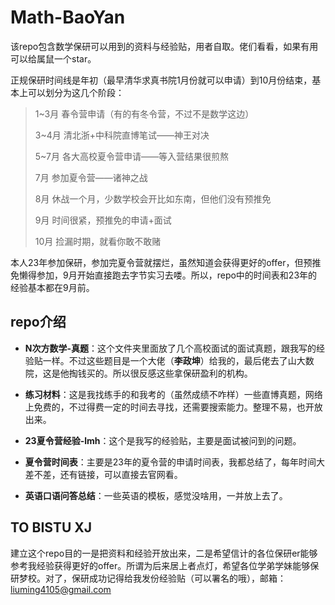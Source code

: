 # Math-BaoYan

该repo包含数学保研可以用到的资料与经验贴，用者自取。佬们看看，如果有用可以给属鼠一个star。

正规保研时间线是年初（最早清华求真书院1月份就可以申请）到10月份结束，基本上可以划分为这几个阶段：

> 1~3月 春令营申请（有的有冬令营，不过不是数学这边）
> 
> 3~4月 清北浙+中科院直博笔试——神王对决
> 
> 5~7月 各大高校夏令营申请——等入营结果很煎熬
> 
> 7月 参加夏令营——诸神之战
> 
> 8月 休战一个月，少数学校会开比如东南，但他们没有预推免
> 
> 9月 时间很紧，预推免的申请+面试
> 
> 10月 捡漏时期，就看你敢不敢赌

本人23年参加保研，参加完夏令营就摆烂，虽然知道会获得更好的offer，但预推免懒得参加，9月开始直接跑去字节实习去喽。所以，repo中的时间表和23年的经验基本都在9月前。



## repo介绍

- **N次方数学-真题**：这个文件夹里面放了几个高校面试的面试真题，跟我写的经验贴一样。不过这些题目是一个大佬（**李政坤**）给我的，最后佬去了山大数院，这是他掏钱买的。所以很反感这些拿保研盈利的机构。

- **练习材料**：这是我找练手的和我考的（虽然成绩不咋样）一些直博真题，网络上免费的，不过得费一定的时间去寻找，还需要搜索能力。整理不易，也开放出来。

- **23夏令营经验-lmh**：这个是我写的经验贴，主要是面试被问到的问题。

- **夏令营时间表**：主要是23年的夏令营的申请时间表，我都总结了，每年时间大差不差，还有链接，可以直接去官网看。

- **英语口语问答总结**：一些英语的模板，感觉没啥用，一并放上去了。



## TO BISTU XJ

建立这个repo目的一是把资料和经验开放出来，二是希望信计的各位保研er能够参考我经验获得更好的offer。所谓为后来居上者点灯，希望各位学弟学妹能够保研梦校。对了，保研成功记得给我发份经验贴（可以署名的哦），邮箱：liuming4105@gmail.com


